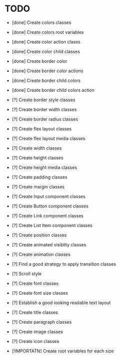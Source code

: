 # TODO

- [done] Create colors classes
- [done] Create colors root variables
- [done] Create color action clases
- [done] Create color child classes

- [done] Create border color
- [done] Create border color actions
- [done] Create border child colors
- [done] Create border child colors action

- [?] Create border style classes
- [?] Create border width classes
- [?] Create border radius classes

- [?] Create flex layout classes
- [?] Create flex layout media classes

- [?] Create width classes
- [?] Create height classes
- [?] Create height media classes

- [?] Create padding classes
- [?] Create margin classes

- [?] Create Input component classes
- [?] Create Button component classes
- [?] Create Link component classes
- [?] Create List Item component classes

- [?] Create position classes
- [?] Create animated visiblity classes
- [?] Create animation classes

- [?] Find a good strategy to apply transition classes
- [?] Scroll style

- [?] Create font classes
- [?] Create font size classes
- [?] Establish a good looking readable text layout
- [?] Create title classes
- [?] Create paragraph classes

- [?] Create image classes

- [?] Create icon classes

- [!IMPORTATN] Create root variables for each size
